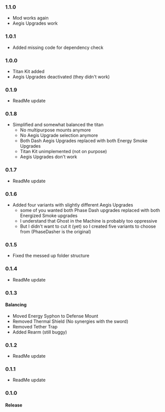 ### 1.1.0
- Mod works again
- Aegis Upgrades work

### 1.0.1
- Added missing code for dependency check

### 1.0.0
- Titan Kit added
- Aegis Upgrades deactivated (they didn't work)

### 0.1.9
- ReadMe update

### 0.1.8
- Simplified and somewhat balanced the titan
	- No multipurpose mounts anymore
	- No Aegis Upgrade selection anymore
	- Both Dash Aegis Upgrades replaced with both Energy Smoke Upgrades
	- Titan Kit unimplemented (not on purpose)
	- Aegis Upgrades don't work

### 0.1.7
- ReadMe update

### 0.1.6
- Added four variants with slightly different Aegis Upgrades
	- some of you wanted both Phase Dash upgrades replaced with both Energized Smoke upgrades
	- I understand that Ghost in the Machine is probably too oppressive
	- But I didn't want to cut it (yet) so I created five variants to choose from (PhaseDasher is the original)

### 0.1.5
- Fixed the messed up folder structure

### 0.1.4
- ReadMe update

### 0.1.3
#### Balancing
- Moved Energy Syphon to Defense Mount
- Removed Thermal Shield (No synergies with the sword)
- Removed Tether Trap
- Added Rearm (still buggy)

### 0.1.2
- ReadMe update

### 0.1.1
- ReadMe update

### 0.1.0
#### Release